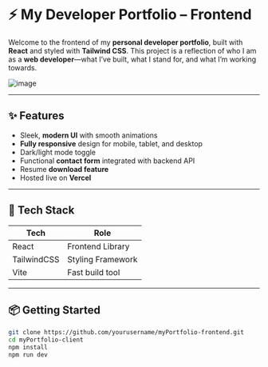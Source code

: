 # ⚡️ My Developer Portfolio – Frontend

Welcome to the frontend of my **personal developer portfolio**, built with **React** and styled with **Tailwind CSS**. This project is a reflection of who I am as a **web developer**—what I’ve built, what I stand for, and what I’m working towards.

![image](https://github.com/user-attachments/assets/1f5cdf8d-2f58-40c7-bdc1-e1be7ac06985)

---

## ✨ Features

- Sleek, **modern UI** with smooth animations
- **Fully responsive** design for mobile, tablet, and desktop
- Dark/light mode toggle
- Functional **contact form** integrated with backend API
- Resume **download feature**
- Hosted live on **Vercel**

---

## 🚀 Tech Stack

| Tech        | Role               |
|-------------|--------------------|
| React       | Frontend Library   |
| TailwindCSS | Styling Framework  |
| Vite        | Fast build tool    |

---

## 📦 Getting Started

```bash
git clone https://github.com/yourusername/myPortfolio-frontend.git
cd myPortfolio-client
npm install
npm run dev

